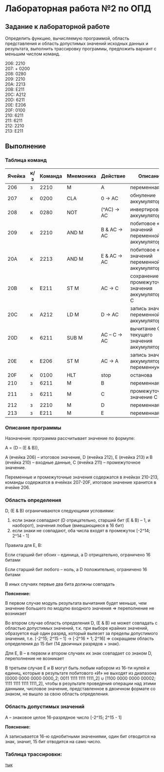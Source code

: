 # Лабораторная работа №2 по ОПД

## Задание к лабораторной работе

Определить функцию, вычисляемую программой, область представления и область допустимых значений исходных данных и результата, выполнить трассировку программы, предложить вариант с меньшим числом команд.

206:   2210 \
207: + 0200 \
208:   0280 \
209:   2210 \
20A:   2213 \
20B:   E211 \
20C:   A212 \
20D:   6211 \
20E:   E206 \
20F:   0100 \
210:   6211 \
211:   6211 \
212:   2210 \
213:   E211

## Выполнение

### Таблица команд

| Ячейка	| к/з  | Команда  | Мнемоника	| Действие	  | Описание                                            |
|---------|------|----------|-----------|-------------|-----------------------------------------------------|
| 206	    | з    | 2210     | M         | A           | переменная A                                        |
| 207	    | к    | 0200	    | CLA       |	0 → AC      | обнуление аккумулятора                              |
| 208	    | к	   | 0280	    | NOT	      | (^AC) → AC  |	инвертирование аккумулятора                         |
| 209	    | к	   | 2210	    | AND M	    | B & AC → AC |	побитовое «И» значений переменной B и аккумулятора  |
| 20A	    | к    | 2213	    | AND M	    | E & AC → AC | побитовое «И» значений переменной E и аккумулятора  |
| 20B	    | к	   | E211	    | ST M	    | AC → C	    | сохранение промежуточного значения аккумулятора в C |
| 20C	    | к	   | A212	    | LD M	    | D → AC	    | запись значения переменной D в аккумулятор          |
| 20D	    | к	   | 6211	    | SUB M	    | AC – C → AC	| вычитание C из текущего значения аккумулятора       |
| 20E	    | к	   | E206	    | ST M	    | AC → A	    | запись значения аккумулятора в переменную A         |
| 20F	    | к	   | 0100     | HLT	      | stop	      | останова                                            |
| 210	    | з	   | 6211	    | M	        | B	          | переменная B                                        |
| 211	    | з 	 | 6211	    | M	        | C	          | промежуточное значение C                            |
| 212	    | з	   | 2210	    | M	        | D	          | переменная D                                        |
| 213	    | з	   | E211     | M	        | E	          | переменная E                                        |

### Описание программы

Назначение: программа рассчитывает значение по формуле:

A = (D – (E & B)),

A (ячейка 206) – итоговое значение, D (ячейка 212), E (ячейка 213) и B (ячейка 210) – входные данные, C (ячейка 211) – промежуточное значение.

Переменные и промежуточные значения содержатся в ячейках 210-213, команды содержатся в ячейках 207-20F, итоговое значение хранится в ячейке 206.

### Область определения
D, (E & B) ограничиваются следующими условиями:

1.	если знаки совпадают (D отрицательно, старший бит (E & B) – 1, и наоборот), значения любые (вмещающиеся в 16 бит)
2.	если знаки не совпадают, оба числа входят в промежуток [-2^14; 2^14 - 1] 
 
Правила для E, B:

Если старший бит обоих – единица, а D отрицательно, ограничено 16 битами


Если старший бит любого – ноль, а D положительно, ограничено 16 битами

В иных случаях первые два бита должны совпадать

**Пояснение:**

В первом случае модуль результата вычитания будет меньше, чем значение большего по модулю входного значения => переполнение не возникает


Во втором случае область определения D, (E & B) не может совпадать с областью допустимых значений, т.к. при выборе крайних значений, образуется ещё один разряд, который вылезет за пределы допустимого значения, т.е. \[-2^15; 2^15 – 1] → \[-2^16 + 1; 2^16] => сокращаем область определения до 15 бит (14 двоичных разрядов + знак).

Для E, B – в первом и втором случаях их знак совпадает со знаком D, переполнение не возникает

В третьем случае E и B могут быть любым набором из 16-ти нулей и единиц, которые в результате побитового «И» не выходят из диапазона \[0000 0000 0000 0000_2; 0011 1111 1111 1111_2] ∪ \[1100 0000 0000 00002; 1111 1111 1111 1111_2], чтобы в результате проведения операции над этими данными, числовое значение, представленное в двоичном формате со знаком, не вышло за свою область определения.

### Область допустимых значений

A – знаковое целое 16-разрядное число \[-2^15; 2^15 - 1]

**Пояснение:**

A записывается 16-ю однобитными значениями, один бит отводится на знак, значит, 15 бит отводится на само число.

### Таблица трассировки:

[тык](tras.xlsx)
